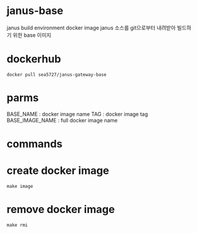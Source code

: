 # janus-base

janus build environment docker image
janus 소스를 git으로부터 내려받아 빌드하기 위한 base 이미지

# dockerhub
```
docker pull sea5727/janus-gateway-base
```


# parms
BASE_NAME : docker image name
TAG : docker image tag
BASE_IMAGE_NAME : full docker image name

# commands
# create docker image
```
make image
```

# remove docker image
```
make rmi
```